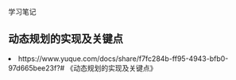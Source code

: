 学习笔记

<h2>动态规划的实现及关键点</h2>
<li>https://www.yuque.com/docs/share/f7fc284b-ff95-4943-bfb0-97d665bee23f?# 《动态规划的实现及关键点》</li>